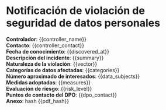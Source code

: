 # Notificación de violación de seguridad de datos personales 
 
**Controlador**: {{controller_name}}   
**Contacto**: {{controller_contact}}   
**Fecha de conocimiento**: {{discovered_at}}   
**Descripción del incidente**: {{summary}}   
**Naturaleza de la violación**: {{vector}}   
**Categorías de datos afectadas**: {{categories}}   
**Número aproximado de interesados**: {{data_subjects}}   
**Medidas adoptadas**: {{measures}}   
**Evaluación de riesgo**: {{risk_level}}   
**Puntos de contacto del DPO**: {{dpo_contact}}   
**Anexo**: hash {{pdf_hash}} 
 
